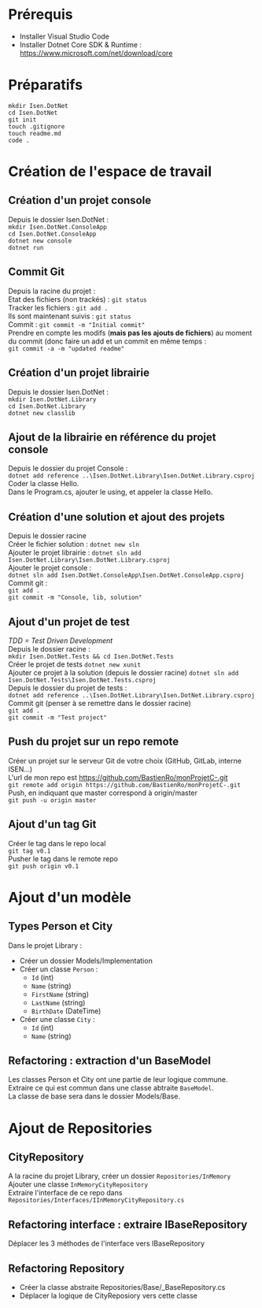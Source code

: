 # Prérequis
* Installer Visual Studio Code    
* Installer Dotnet Core SDK & Runtime : https://www.microsoft.com/net/download/core    

# Préparatifs
`mkdir Isen.DotNet`     
`cd Isen.DotNet`     
`git init`     
`touch .gitignore`     
`touch readme.md`     
`code .`     

# Création de l'espace de travail
## Création d'un projet console
Depuis le dossier Isen.DotNet :  
`mkdir Isen.DotNet.ConsoleApp`  
`cd Isen.DotNet.ConsoleApp`  
`dotnet new console`  
`dotnet run`  

## Commit Git
Depuis la racine du projet :  
Etat des fichiers (non trackés) : `git status`  
Tracker les fichiers : `git add .`  
Ils sont maintenant suivis : `git status`  
Commit : `git commit -m "Initial commit"`  
Prendre en compte les modifs (**mais pas les ajouts de fichiers**) au moment du commit (donc faire un add et un commit en même temps :  
`git commit -a -m "updated readme"`  

## Création d'un projet librairie
Depuis le dossier Isen.DotNet :  
`mkdir Isen.DotNet.Library`  
`cd Isen.DotNet.Library`  
`dotnet new classlib`  

## Ajout de la librairie en référence du projet console
Depuis le dossier du projet Console :  
`dotnet add reference ..\Isen.DotNet.Library\Isen.DotNet.Library.csproj`  
Coder la classe Hello.  
Dans le Program.cs, ajouter le using, et appeler la classe Hello.  

## Création d'une solution et ajout des projets
Depuis le dossier racine  
Créer le fichier solution : `dotnet new sln`  
Ajouter le projet librairie :
`dotnet sln add Isen.DotNet.Library\Isen.DotNet.Library.csproj`  
Ajouter le projet console :  
`dotnet sln add Isen.DotNet.ConsoleApp\Isen.DotNet.ConsoleApp.csproj`  
Commit git :   
`git add .`  
`git commit -m "Console, lib, solution"`  

## Ajout d'un projet de test
*TDD = Test Driven Development*  
Depuis le dossier racine :  
`mkdir Isen.DotNet.Tests && cd Isen.DotNet.Tests`  
Créer le projet de tests
`dotnet new xunit`  
Ajouter ce projet à la solution (depuis le dossier racine)
`dotnet sln add Isen.DotNet.Tests\Isen.DotNet.Tests.csproj`  
Depuis le dossier du projet de tests :  
 `dotnet add reference ..\Isen.DotNet.Library\Isen.DotNet.Library.csproj`  
 Commit git (penser à se remettre dans le dossier racine)  
`git add .`  
`git commit -m "Test project"`  

## Push du projet sur un repo remote
Créer un projet sur le serveur Git de votre choix (GitHub, GitLab, interne ISEN...)  
L'url de mon repo est https://github.com/BastienRo/monProjetC-.git  
`git remote add origin https://github.com/BastienRo/monProjetC-.git`  
Push, en indiquant que master correspond à origin/master  
`git push -u origin master`  

## Ajout d'un tag Git
Créer le tag dans le repo local  
`git tag v0.1`  
Pusher le tag dans le remote repo  
`git push origin v0.1`  

# Ajout d'un modèle
## Types Person et City
Dans le projet Library :  
* Créer un dossier Models/Implementation
* Créer un classe `Person` :
  * `Id` (int)
  * `Name` (string)
  * `FirstName` (string)
  * `LastName` (string)
  * `BirthDate` (DateTime)
* Créer une classe `City` : 
  * `Id` (int)
  * `Name` (string)

## Refactoring : extraction d'un BaseModel
Les classes Person et City ont une partie de leur logique commune.  
Extraire ce qui est commun dans une classe abtraite `BaseModel`.  
La classe de base sera dans le dossier Models/Base.  

# Ajout de Repositories
## CityRepository
A la racine du projet Library, créer un dossier `Repositories/InMemory`  
Ajouter une classe `InMemoryCityRepository`  
Extraire l'interface de ce repo dans `Repositories/Interfaces/IInMemoryCityRepository.cs`  

## Refactoring interface : extraire IBaseRepository
Déplacer les 3 méthodes de l'interface vers IBaseRepository  

## Refactoring Repository
* Créer la classe abstraite Repositories/Base/_BaseRepository.cs  
* Déplacer la logique de CityReposiory vers cette classe  
